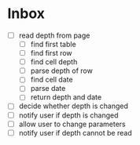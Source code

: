 # Inbox
- [ ] read depth from page
  - [ ] find first table
  - [ ] find first row
  - [ ] find cell depth
  - [ ] parse depth of row
  - [ ] find cell date
  - [ ] parse date
  - [ ] return depth and date
- [ ] decide whether depth is changed
- [ ] notify user if depth is changed
- [ ] allow user to change parameters
- [ ] notify user if depth cannot be read